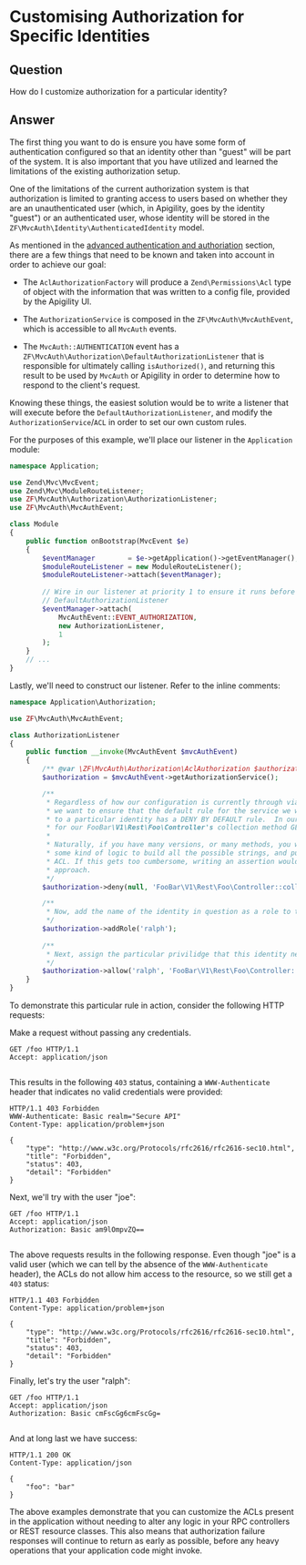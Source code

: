 Customising Authorization for Specific Identities
=================================================

Question
--------

How do I customize authorization for a particular identity?

Answer
------

The first thing you want to do is ensure you have some form of authentication configured so that an
identity other than "guest" will be part of the system.  It is also important that you have utilized
and learned the limitations of the existing authorization setup.

One of the limitations of the current authorization system is that authorization is limited to
granting access to users based on whether they are an unauthenticated user (which, in Apigility,
goes by the identity "guest") or an authenticated user, whose identity will be stored in the
`ZF\MvcAuth\Identity\AuthenticatedIdentity` model.

As mentioned in the [advanced authentication and authoriation](/auth/advanced.md) section, there are
a few things that need to be known and taken into account in order to achieve our goal:

* The `AclAuthorizationFactory` will produce a `Zend\Permissions\Acl` type of object with the
  information that was written to a config file, provided by the Apigility UI.

* The `AuthorizationService` is composed in the `ZF\MvcAuth\MvcAuthEvent`, which is accessible to 
  all `MvcAuth` events.
  
* The `MvcAuth::AUTHENTICATION` event has a `ZF\MvcAuth\Authorization\DefaultAuthorizationListener`
  that is responsible for ultimately calling `isAuthorized()`, and returning this result to be
  used by `MvcAuth` or Apigility in order to determine how to respond to the client's request.

Knowing these things, the easiest solution would be to write a listener that will execute before
the `DefaultAuthorizationListener`, and modify the `AuthorizationService`/`ACL` in order to set our
own custom rules.

For the purposes of this example, we'll place our listener in the `Application` module:

```php
namespace Application;

use Zend\Mvc\MvcEvent;
use Zend\Mvc\ModuleRouteListener;
use ZF\MvcAuth\Authorization\AuthorizationListener;
use ZF\MvcAuth\MvcAuthEvent;

class Module
{
    public function onBootstrap(MvcEvent $e)
    {
        $eventManager        = $e->getApplication()->getEventManager();
        $moduleRouteListener = new ModuleRouteListener();
        $moduleRouteListener->attach($eventManager);
        
        // Wire in our listener at priority 1 to ensure it runs before the
        // DefaultAuthorizationListener
        $eventManager->attach(
            MvcAuthEvent::EVENT_AUTHORIZATION,
            new AuthorizationListener,
            1
        );
    }
    // ...
}
```

Lastly, we'll need to construct our listener.  Refer to the inline comments:

```php
namespace Application\Authorization;

use ZF\MvcAuth\MvcAuthEvent;

class AuthorizationListener
{
    public function __invoke(MvcAuthEvent $mvcAuthEvent)
    {
        /** @var \ZF\MvcAuth\Authorization\AclAuthorization $authorization */
        $authorization = $mvcAuthEvent->getAuthorizationService();

        /**
         * Regardless of how our configuration is currently through via the Apigility UI,
         * we want to ensure that the default rule for the service we want to give access
         * to a particular identity has a DENY BY DEFAULT rule.  In our case, it will be
         * for our FooBar\V1\Rest\Foo\Controller's collection method GET.
         *
         * Naturally, if you have many versions, or many methods, you would want to build
         * some kind of logic to build all the possible strings, and push these into the
         * ACL. If this gets too cumbersome, writing an assertion would be the next best
         * approach.
         */
        $authorization->deny(null, 'FooBar\V1\Rest\Foo\Controller::collection', 'GET');

        /**
         * Now, add the name of the identity in question as a role to the ACL
         */
        $authorization->addRole('ralph');
        
        /**
         * Next, assign the particular privilidge that this identity needs.
         */
        $authorization->allow('ralph', 'FooBar\V1\Rest\Foo\Controller::collection', 'GET');
    }
}

```

To demonstrate this particular rule in action, consider the following HTTP requests:

Make a request without passing any credentials.

```HTTP
GET /foo HTTP/1.1
Accept: application/json


```

This results in the following `403` status, containing a `WWW-Authenticate` header that indicates no
valid credentials were provided:

```HTTP
HTTP/1.1 403 Forbidden
WWW-Authenticate: Basic realm="Secure API"
Content-Type: application/problem+json

{
    "type": "http://www.w3c.org/Protocols/rfc2616/rfc2616-sec10.html",
    "title": "Forbidden",
    "status": 403,
    "detail": "Forbidden"
}
```

Next, we'll try with the user "joe":

```HTTP
GET /foo HTTP/1.1
Accept: application/json
Authorization: Basic am9lOmpvZQ==


```

The above requests results in the following response. Even though "joe" is a valid user (which we
can tell by the absence of the `WWW-Authenticate` header), the ACLs do not allow him access to the
resource, so we still get a `403` status:

```HTTP
HTTP/1.1 403 Forbidden
Content-Type: application/problem+json

{
    "type": "http://www.w3c.org/Protocols/rfc2616/rfc2616-sec10.html",
    "title": "Forbidden",
    "status": 403,
    "detail": "Forbidden"
}
```

Finally, let's try the user "ralph":

```HTTP
GET /foo HTTP/1.1
Accept: application/json
Authorization: Basic cmFscGg6cmFscGg=


```

And at long last we have success:

```HTTP
HTTP/1.1 200 OK
Content-Type: application/json

{
    "foo": "bar"
}
```

The above examples demonstrate that you can customize the ACLs present in the application without
needing to alter any logic in your RPC controllers or REST resource classes. This also means that
authorization failure responses will continue to return as early as possible, before any heavy
operations that your application code might invoke.
